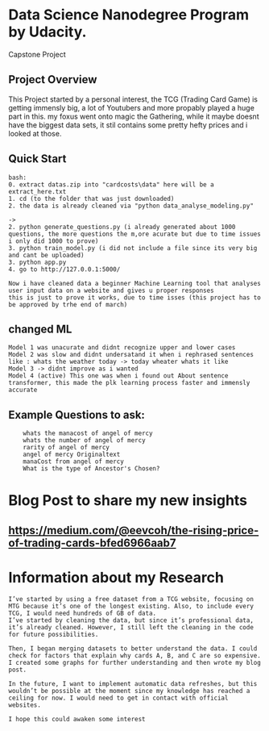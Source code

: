 # Data Science Nanodegree Program by Udacity. 
Capstone Project

## Project Overview

This Project started by a personal interest, the TCG (Trading Card Game) is getting immensly big,
a lot of Youtubers and more propably played a huge part in this.
my foxus went onto magic the Gathering, while it maybe doesnt have the biggest data sets, it stil contains some pretty hefty prices
and i looked at those.


## Quick Start
    bash:
    0. extract datas.zip into "cardcosts\data" here will be a extract_here.txt
    1. cd (to the folder that was just downloaded)
    2. the data is already cleaned via "python data_analyse_modeling.py"          
    
    ->
    2. python generate_questions.py (i already generated about 1000 questions, the more questions the m,ore acurate but due to time issues i only did 1000 to prove)
    3. python train_model.py (i did not include a file since its very big and cant be uploaded)
    3. python app.py
    4. go to http://127.0.0.1:5000/

    Now i have cleaned data a beginner Machine Learning tool that analyses user input data on a website and gives u proper responses
    this is just to prove it works, due to time isses (this project has to be approved by trhe end of march)

## changed ML

    Model 1 was unacurate and didnt recognize upper and lower cases
    Model 2 was slow and didnt undersatand it when i rephrased sentences like : whats the weather today -> today wheater whats it like
    Model 3 -> didnt improve as i wanted
    Model 4 (active) This one was when i found out About sentence transformer, this made the plk learning process faster and immensly accurate



## Example Questions to ask:
        whats the manacost of angel of mercy
        whats the number of angel of mercy
        rarity of angel of mercy
        angel of mercy Originaltext
        manaCost from angel of mercy
        What is the type of Ancestor's Chosen?

# Blog Post to share my new insights
    
  ## https://medium.com/@eevcoh/the-rising-price-of-trading-cards-bfed6966aab7


# Information about my Research

    I’ve started by using a free dataset from a TCG website, focusing on MTG because it’s one of the longest existing. Also, to include every TCG, I would need hundreds of GB of data.
    I’ve started by cleaning the data, but since it’s professional data, it’s already cleaned. However, I still left the cleaning in the code for future possibilities.
    
    Then, I began merging datasets to better understand the data. I could check for factors that explain why cards A, B, and C are so expensive.
    I created some graphs for further understanding and then wrote my blog post.
    
    In the future, I want to implement automatic data refreshes, but this wouldn’t be possible at the moment since my knowledge has reached a ceiling for now. I would need to get in contact with official websites.

    I hope this could awaken some interest

